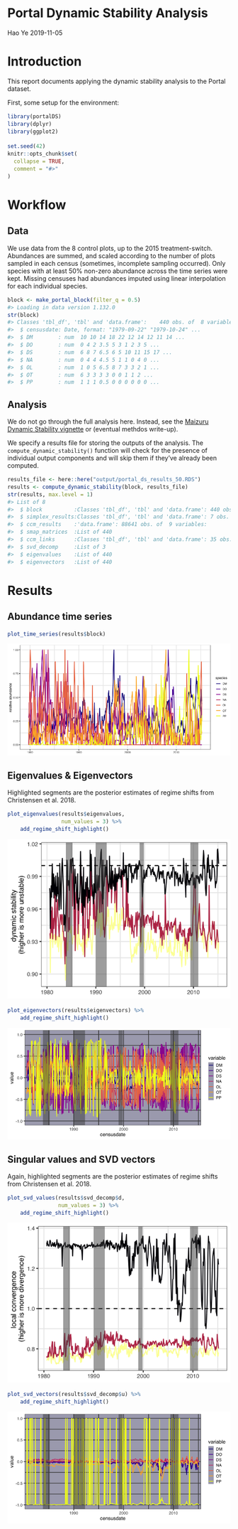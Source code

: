 Portal Dynamic Stability Analysis
================
Hao Ye
2019-11-05

# Introduction

This report documents applying the dynamic stability analysis to the
Portal dataset.

First, some setup for the environment:

``` r
library(portalDS)
library(dplyr)
library(ggplot2)

set.seed(42)
knitr::opts_chunk$set(
  collapse = TRUE,
  comment = "#>"
)
```

# Workflow

## Data

We use data from the 8 control plots, up to the 2015 treatment-switch.
Abundances are summed, and scaled according to the number of plots
sampled in each census (sometimes, incomplete sampling occurred). Only
species with at least 50% non-zero abundance across the time series were
kept. Missing censuses had abundances imputed using linear interpolation
for each individual species.

``` r
block <- make_portal_block(filter_q = 0.5)
#> Loading in data version 1.132.0
str(block)
#> Classes 'tbl_df', 'tbl' and 'data.frame':    440 obs. of  8 variables:
#>  $ censusdate: Date, format: "1979-09-22" "1979-10-24" ...
#>  $ DM        : num  10 10 14 18 22 12 14 12 11 14 ...
#>  $ DO        : num  0 4 2 3.5 5 3 1 2 3 5 ...
#>  $ DS        : num  6 8 7 6.5 6 5 10 11 15 17 ...
#>  $ NA        : num  0 4 4 4.5 5 1 1 0 4 0 ...
#>  $ OL        : num  1 0 5 6.5 8 7 3 3 2 1 ...
#>  $ OT        : num  6 3 3 3 3 0 0 1 1 2 ...
#>  $ PP        : num  1 1 1 0.5 0 0 0 0 0 0 ...
```

## Analysis

We do not go through the full analysis here. Instead, see the [Maizuru
Dynamic Stability
vignette](https://ha0ye.github.io/portalDS/articles/maizuru-dynamic-stability.html)
or (eventual methdos write-up).

We specify a results file for storing the outputs of the analysis. The
`compute_dynamic_stability()` function will check for the presence of
individual output components and will skip them if they’ve already been
computed.

``` r
results_file <- here::here("output/portal_ds_results_50.RDS")
results <- compute_dynamic_stability(block, results_file)
str(results, max.level = 1)
#> List of 8
#>  $ block          :Classes 'tbl_df', 'tbl' and 'data.frame': 440 obs. of  8 variables:
#>  $ simplex_results:Classes 'tbl_df', 'tbl' and 'data.frame': 7 obs. of  5 variables:
#>  $ ccm_results    :'data.frame': 88641 obs. of  9 variables:
#>  $ smap_matrices  :List of 440
#>  $ ccm_links      :Classes 'tbl_df', 'tbl' and 'data.frame': 35 obs. of  5 variables:
#>  $ svd_decomp     :List of 3
#>  $ eigenvalues    :List of 440
#>  $ eigenvectors   :List of 440
```

# Results

## Abundance time series

``` r
plot_time_series(results$block)
```

![](portal_analysis_files/figure-gfm/unnamed-chunk-3-1.png)<!-- -->

## Eigenvalues & Eigenvectors

Highlighted segments are the posterior estimates of regime shifts from
Christensen et al. 2018.

``` r
plot_eigenvalues(results$eigenvalues, 
                 num_values = 3) %>% 
    add_regime_shift_highlight()
```

![](portal_analysis_files/figure-gfm/unnamed-chunk-4-1.png)<!-- -->

``` r
plot_eigenvectors(results$eigenvectors) %>% 
    add_regime_shift_highlight()
```

![](portal_analysis_files/figure-gfm/unnamed-chunk-5-1.png)<!-- -->

## Singular values and SVD vectors

Again, highlighted segments are the posterior estimates of regime shifts
from Christensen et al. 2018.

``` r
plot_svd_values(results$svd_decomp$d, 
                num_values = 3) %>% 
    add_regime_shift_highlight()
```

![](portal_analysis_files/figure-gfm/unnamed-chunk-6-1.png)<!-- -->

``` r
plot_svd_vectors(results$svd_decomp$u) %>% 
    add_regime_shift_highlight()
```

![](portal_analysis_files/figure-gfm/unnamed-chunk-7-1.png)<!-- -->
